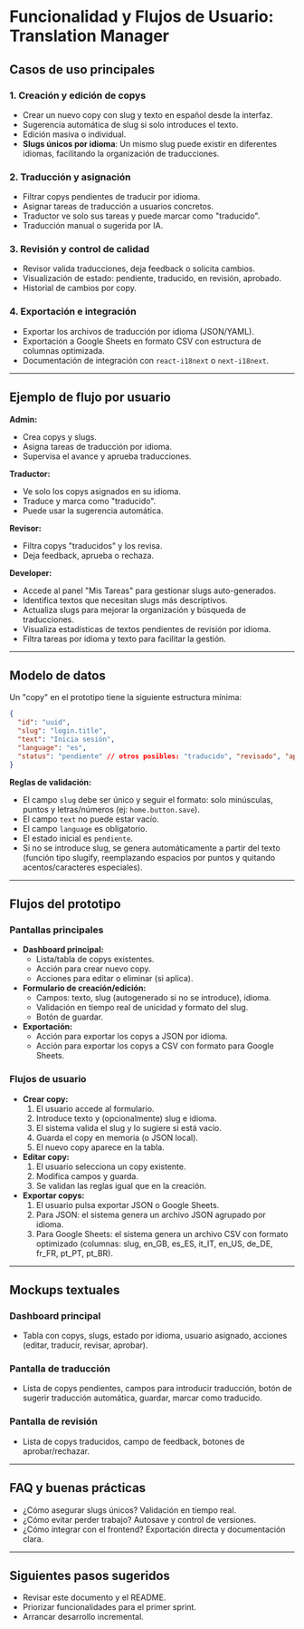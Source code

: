 # Funcionalidad y Flujos de Usuario: Translation Manager

## Casos de uso principales

### 1. Creación y edición de copys
- Crear un nuevo copy con slug y texto en español desde la interfaz.
- Sugerencia automática de slug si solo introduces el texto.
- Edición masiva o individual.
- **Slugs únicos por idioma**: Un mismo slug puede existir en diferentes idiomas, facilitando la organización de traducciones.

### 2. Traducción y asignación
- Filtrar copys pendientes de traducir por idioma.
- Asignar tareas de traducción a usuarios concretos.
- Traductor ve solo sus tareas y puede marcar como "traducido".
- Traducción manual o sugerida por IA.

### 3. Revisión y control de calidad
- Revisor valida traducciones, deja feedback o solicita cambios.
- Visualización de estado: pendiente, traducido, en revisión, aprobado.
- Historial de cambios por copy.

### 4. Exportación e integración
- Exportar los archivos de traducción por idioma (JSON/YAML).
- Exportación a Google Sheets en formato CSV con estructura de columnas optimizada.
- Documentación de integración con `react-i18next` o `next-i18next`.

---

## Ejemplo de flujo por usuario

**Admin:**
- Crea copys y slugs.
- Asigna tareas de traducción por idioma.
- Supervisa el avance y aprueba traducciones.

**Traductor:**
- Ve solo los copys asignados en su idioma.
- Traduce y marca como "traducido".
- Puede usar la sugerencia automática.

**Revisor:**
- Filtra copys "traducidos" y los revisa.
- Deja feedback, aprueba o rechaza.

**Developer:**
- Accede al panel "Mis Tareas" para gestionar slugs auto-generados.
- Identifica textos que necesitan slugs más descriptivos.
- Actualiza slugs para mejorar la organización y búsqueda de traducciones.
- Visualiza estadísticas de textos pendientes de revisión por idioma.
- Filtra tareas por idioma y texto para facilitar la gestión.

---

## Modelo de datos

Un "copy" en el prototipo tiene la siguiente estructura mínima:

```json
{
  "id": "uuid",
  "slug": "login.title",
  "text": "Inicia sesión",
  "language": "es",
  "status": "pendiente" // otros posibles: "traducido", "revisado", "aprobado"
}
```

**Reglas de validación:**
- El campo `slug` debe ser único y seguir el formato: solo minúsculas, puntos y letras/números (ej: `home.button.save`).
- El campo `text` no puede estar vacío.
- El campo `language` es obligatorio.
- El estado inicial es `pendiente`.
- Si no se introduce slug, se genera automáticamente a partir del texto (función tipo slugify, reemplazando espacios por puntos y quitando acentos/caracteres especiales).

---

## Flujos del prototipo

### Pantallas principales
- **Dashboard principal:**
  - Lista/tabla de copys existentes.
  - Acción para crear nuevo copy.
  - Acciones para editar o eliminar (si aplica).
- **Formulario de creación/edición:**
  - Campos: texto, slug (autogenerado si no se introduce), idioma.
  - Validación en tiempo real de unicidad y formato del slug.
  - Botón de guardar.
- **Exportación:**
  - Acción para exportar los copys a JSON por idioma.
  - Acción para exportar los copys a CSV con formato para Google Sheets.

### Flujos de usuario
- **Crear copy:**
  1. El usuario accede al formulario.
  2. Introduce texto y (opcionalmente) slug e idioma.
  3. El sistema valida el slug y lo sugiere si está vacío.
  4. Guarda el copy en memoria (o JSON local).
  5. El nuevo copy aparece en la tabla.
- **Editar copy:**
  1. El usuario selecciona un copy existente.
  2. Modifica campos y guarda.
  3. Se validan las reglas igual que en la creación.
- **Exportar copys:**
  1. El usuario pulsa exportar JSON o Google Sheets.
  2. Para JSON: el sistema genera un archivo JSON agrupado por idioma.
  3. Para Google Sheets: el sistema genera un archivo CSV con formato optimizado (columnas: slug, en_GB, es_ES, it_IT, en_US, de_DE, fr_FR, pt_PT, pt_BR).

---

## Mockups textuales

### Dashboard principal
- Tabla con copys, slugs, estado por idioma, usuario asignado, acciones (editar, traducir, revisar, aprobar).

### Pantalla de traducción
- Lista de copys pendientes, campos para introducir traducción, botón de sugerir traducción automática, guardar, marcar como traducido.

### Pantalla de revisión
- Lista de copys traducidos, campo de feedback, botones de aprobar/rechazar.

---

## FAQ y buenas prácticas
- ¿Cómo asegurar slugs únicos? Validación en tiempo real.
- ¿Cómo evitar perder trabajo? Autosave y control de versiones.
- ¿Cómo integrar con el frontend? Exportación directa y documentación clara.

---

## Siguientes pasos sugeridos
- Revisar este documento y el README.
- Priorizar funcionalidades para el primer sprint.
- Arrancar desarrollo incremental.
